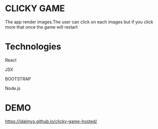 # CLICKY GAME
The app render images.The user can click on each images but if you click more that once the game will restart
# Technologies
React

JSX

BOOTSTRAP

Node.js

# DEMO

https://idalmys.github.io/clicky-game-hosted/
